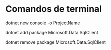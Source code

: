 # Comandos de terminal 
dotnet new console -o ProjectName

dotnet add package Microsoft.Data.SqlClient

dotnet remove package Microsoft.Data.SqlClient


